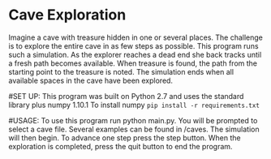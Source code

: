 # Cave Exploration
Imagine a cave with treasure hidden in one or several places. The challenge is to explore the entire cave in as few steps as possible.  This program runs such a simulation. As the explorer reaches a dead end she back tracks until a fresh path becomes available. When treasure is found, the path from the starting point to the treasure is noted. The simulation ends when all available spaces in the cave have been explored.

#SET UP:
This program was built on Python 2.7 and uses the standard library plus numpy 1.10.1
To install numpy `pip install -r requirements.txt`

#USAGE:
To use this program run python main.py.  You will be prompted to select a cave file. Several examples can be found in /caves.  The simulation will then begin. To advance one step press the step button. When the exploration is completed, press the quit button to end the program.


